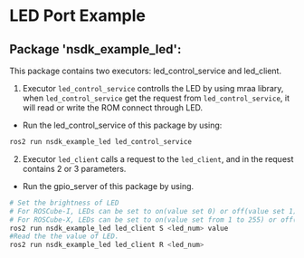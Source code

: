 # LED Port Example

## Package 'nsdk_example_led':

This package contains two executors: led_control_service and led_client.

1. Executor `led_control_service` controlls the LED by using mraa library, when `led_control_service` get the request from `led_control_service`, it will read or write the ROM connect through LED.  
  - Run the led_control_service of this package by using:
```bash
ros2 run nsdk_example_led led_control_service
```
2. Executor `led_client` calls a request to the `led_client`, and in the request contains 2 or 3 parameters. 
  - Run the gpio_server of this package by using.  
```bash
# Set the brightness of LED
# For ROSCube-I, LEDs can be set to on(value set 0) or off(value set 1).
# For ROSCube-X, LEDs can be set to on(value set from 1 to 255) or off(value set 0).
ros2 run nsdk_example_led led_client S <led_num> value
#Read the the value of LED.
ros2 run nsdk_example_led led_client R <led_num>
```
